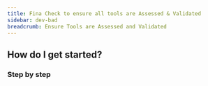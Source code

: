 ```yaml
---
title: Fina Check to ensure all tools are Assessed & Validated
sidebar: dev-bad
breadcrumb: Ensure Tools are Assessed and Validated
---
```


## <background>

## How do I get started?

### Step by step
